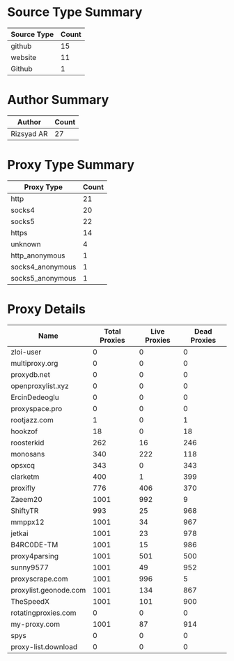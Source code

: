 # Source Type Summary

| Source Type | Count |
|-------------|-------|
| github | 15 |
| website | 11 |
| Github | 1 |


# Author Summary

| Author | Count |
|--------|-------|
| Rizsyad AR | 27 |


# Proxy Type Summary

| Proxy Type | Count |
|------------|-------|
| http | 21 |
| socks4 | 20 |
| socks5 | 22 |
| https | 14 |
| unknown | 4 |
| http_anonymous | 1 |
| socks4_anonymous | 1 |
| socks5_anonymous | 1 |


# Proxy Details

| Name | Total Proxies | Live Proxies | Dead Proxies |
|------|---------------|--------------|---------------|
| zloi-user | 0 | 0 | 0 |
| multiproxy.org | 0 | 0 | 0 |
| proxydb.net | 0 | 0 | 0 |
| openproxylist.xyz | 0 | 0 | 0 |
| ErcinDedeoglu | 0 | 0 | 0 |
| proxyspace.pro | 0 | 0 | 0 |
| rootjazz.com | 1 | 0 | 1 |
| hookzof | 18 | 0 | 18 |
| roosterkid | 262 | 16 | 246 |
| monosans | 340 | 222 | 118 |
| opsxcq | 343 | 0 | 343 |
| clarketm | 400 | 1 | 399 |
| proxifly | 776 | 406 | 370 |
| Zaeem20 | 1001 | 992 | 9 |
| ShiftyTR | 993 | 25 | 968 |
| mmppx12 | 1001 | 34 | 967 |
| jetkai | 1001 | 23 | 978 |
| B4RC0DE-TM | 1001 | 15 | 986 |
| proxy4parsing | 1001 | 501 | 500 |
| sunny9577 | 1001 | 49 | 952 |
| proxyscrape.com | 1001 | 996 | 5 |
| proxylist.geonode.com | 1001 | 134 | 867 |
| TheSpeedX | 1001 | 101 | 900 |
| rotatingproxies.com | 0 | 0 | 0 |
| my-proxy.com | 1001 | 87 | 914 |
| spys | 0 | 0 | 0 |
| proxy-list.download | 0 | 0 | 0 |
